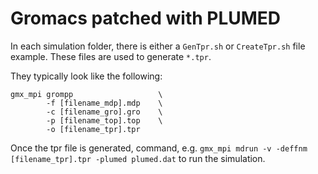 # Gromacs patched with PLUMED

In each simulation folder, there is either a `GenTpr.sh` or `CreateTpr.sh` file example. These files are used to generate `*.tpr`.

They typically look like the following:
```
gmx_mpi grompp                   \
        -f [filename_mdp].mdp    \
        -c [filename_gro].gro    \
        -p [filename_top].top    \
        -o [filename_tpr].tpr
```

Once the tpr file is generated, command, e.g. `gmx_mpi mdrun -v -deffnm [filename_tpr].tpr -plumed plumed.dat` to run the simulation.
